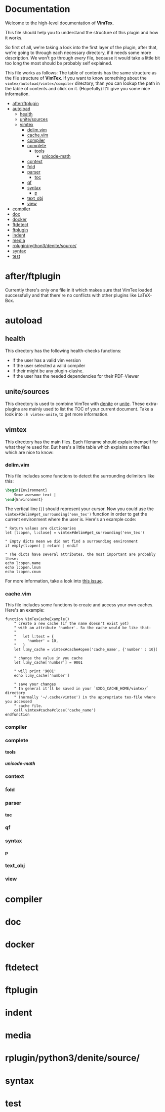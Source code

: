 # Documentation

Welcome to the high-level documentation of **VimTex**.

This file should help you to understand the structure of this plugin and how
it works.

So first of all, we're taking a look into the first layer of the plugin, after
that, we're going to through each necessary directory, if it needs some more
description. We won't go through _every_ file, because it would take a little
bit too long the most should be probably self explained.

This file works as follows:
The table of contents has the same structure as the file structure of
**VimTex**. If you want to know something about the
`vimtex/autoload/vimtex/compiler` directory, than you can lookup the path in the
table of contents and click on it. (Hopefully) It'll give you some nice
information.

<!-- START doctoc generated TOC please keep comment here to allow auto update -->
<!-- DON'T EDIT THIS SECTION, INSTEAD RE-RUN doctoc TO UPDATE -->


- [after/ftplugin](#afterftplugin)
- [autoload](#autoload)
  - [health](#health)
  - [unite/sources](#unitesources)
  - [vimtex](#vimtex)
    - [delim.vim](#delimvim)
    - [cache.vim](#cachevim)
    - [compiler](#compiler)
    - [complete](#complete)
      - [tools](#tools)
        - [unicode-math](#unicode-math)
    - [context](#context)
    - [fold](#fold)
    - [parser](#parser)
      - [toc](#toc)
    - [qf](#qf)
    - [syntax](#syntax)
      - [p](#p)
    - [text_obj](#text_obj)
    - [view](#view)
- [compiler](#compiler-1)
- [doc](#doc)
- [docker](#docker)
- [ftdetect](#ftdetect)
- [ftplugin](#ftplugin)
- [indent](#indent)
- [media](#media)
- [rplugin/python3/denite/source/](#rpluginpython3denitesource)
- [syntax](#syntax-1)
- [test](#test)

<!-- END doctoc generated TOC please keep comment here to allow auto update -->

# after/ftplugin

Currently there's only one file in it which makes sure that VimTex loaded
successfully and that there're no conflicts with other plugins like LaTeX-Box.

# autoload

## health

This directory has the following health-checks functions:

- If the user has a valid vim version
- If the user selected a valid compiler
- If their might be any plugin-clashe.
- If the user has the needed dependencies for their PDF-Viewer

## unite/sources

This directory is used to combine VimTex with
[denite](https://github.com/Shougo/denite.nvim) or
[unite](https://github.com/Shougo/unite.vim). These extra-plugins are mainly
used to list the TOC of your current document. Take a look into `:h vimtex-unite`, to get more information.

## vimtex

This directory has the main files. Each filename should explain themself
for what they're used for. But here's a little table which explains
some files which are nice to know:

### delim.vim

This file includes some functions to detect the surrounding delimiters like
this:
```tex
\begin{Environment}
    Some awesome text |
\end{Environment}
```

The vertical line (`|`) should represent your cursor. Now you could use the
`vimtex#delim#get_surrounding('env_tex')` function in order to get the current
environment where the user is. Here's an example code:
```vim
" Return values are dictionaries
let [l:open, l:close] = vimtex#delim#get_surrounding('env_tex')

" Empty dicts mean we did not find a surrounding environment
if empty(l:open) | return | endif

" The dicts have several attributes, the most important are probably these:
echo l:open.name
echo l:open.lnum
echo l:open.cnum
```

For more information, take a look into [this
issue](https://github.com/lervag/vimtex/issues/1981#issuecomment-792263781).

### cache.vim
This file includes some functions to create and access your own caches.
Here's an example:
```vim
function VimTexCacheExample()
    " create a new cache (if the name doesn't exist yet)
    " with an attribute 'number'. So the cache would be like that:
    "
    "   let l:test = {
    "     'number' = 10,
    "   }
    let l:my_cache = vimtex#cache#open('cache_name', {'number' : 10})

    " change the value in you cache
    let l:my_cache['number'] = 9001

    " will print '9001'
    echo l:my_cache['number']

    " save your changes
    " In general it'll be saved in your `$XDG_CACHE_HOME/vimtex/` directory
    " (normally '~/.cache/vimtex') in the appropriate tex-file where you accessed
    " cache file.
    call vimtex#cache#close('cache_name')
endfunction
```

<!-- TODO: doc.vim, echo.vim -->

### compiler

### complete

#### tools

##### unicode-math

### context

### fold

### parser

#### toc

### qf

### syntax

#### p

### text_obj

### view

# compiler

# doc

# docker

# ftdetect

# ftplugin

# indent

# media

# rplugin/python3/denite/source/

# syntax

# test
